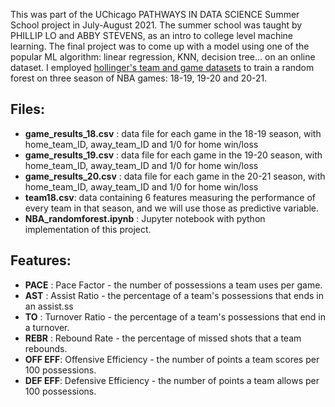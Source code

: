 This was part of the UChicago PATHWAYS IN DATA SCIENCE Summer School project in July-August 2021. 
The summer school was taught by PHILLIP LO and ABBY STEVENS, as an intro to college level machine learning.
The final project was to come up with a model using one of the popular ML algorithm: linear regression, KNN, decision tree... on an online dataset.
I employed [hollinger's team and game datasets](https://www.espn.com/nba/hollinger/teamstats) to train a random forest on three season of NBA games: 18-19, 19-20 and 20-21.

<h2 align="left"> Files:  </h2>

- **game_results_18.csv** : data file for each game in the 18-19 season, with home_team_ID, away_team_ID and 1/0 for home win/loss
- **game_results_19.csv** : data file for each game in the 19-20 season, with home_team_ID, away_team_ID and 1/0 for home win/loss
- **game_results_20.csv** : data file for each game in the 20-21 season, with home_team_ID, away_team_ID and 1/0 for home win/loss
- **team18.csv**: data containing 6 features measuring the performance of every team in that season, and we will use those as predictive variable.
- **NBA_randomforest.ipynb** : Jupyter notebook with python implementation of this project.


<h2 align="left"> Features:  </h2>

- **PACE** : Pace Factor - the number of possessions a team uses per game.
- **AST** : Assist Ratio - the percentage of a team's possessions that ends in an assist.ss
- **TO** : Turnover Ratio - the percentage of a team's possessions that end in a turnover.
- **REBR** : Rebound Rate - the percentage of missed shots that a team rebounds.
- **OFF EFF**: Offensive Efficiency - the number of points a team scores per 100 possessions.
- **DEF EFF**: Defensive Efficiency - the number of points a team allows per 100 possessions.

